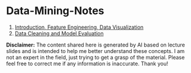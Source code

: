 # Data-Mining-Notes

1. [Introduction, Feature Engineering, Data Visualization](Introduction_Feature_Engineering_Data_Visualization.md)
2. [Data Cleaning and Model Evaluation](Data_Cleaning_and_Model_Evaluation.md)

**Disclaimer:** The content shared here is generated by AI based on lecture slides and is intended to help me better understand these concepts. I am not an expert in the field, just trying to get a grasp of the material. Please feel free to correct me if any information is inaccurate. Thank you!
